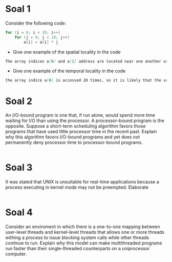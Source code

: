 # Soal 1
Consider the following code:
```c
for (i = 0; i < 20; i++)
    for (j = 0; j < 10; j++)
        a[i] = a[i] * j
```
- Give one example of the spatial locality in the code
```md
The array indices a[0] and a[1] address are located near one another or in the same block because they are most likely will be accessed after one another
```
- Give one example of the temporal locality in the code
```md
the array indice a[0] is accessed 20 times, so it is likely that the value of a[0] will be stored in the cache memory
```
# Soal 2
An I/O-bound program is one that, if run alone, would spend more time waiting for I/O than using the processor. A processor-bound program is the opposite. Suppose a short-term scheduling algorithm favors those programs that have used little processor time in the recent past. Explain why this algorithm favors I/O-bound programs and yet does not permanently deny processor time to processor-bound programs.
```md

```
# Soal 3
It was stated that UNIX is unsuitable for real-time applications because a process executing in kernel mode may not be preempted. Elaborate
```md
```
# Soal 4
Consider an enviroment in which there is a one-to-one mapping between user-level threads and kernel-level threads that allows one or more threads withing a process to issue blocking system calls while other threads continue to run. Explain why this model can make multithreaded programs run faster than their single-threaded counterparts on a uniprocessor computer.
```md
```
